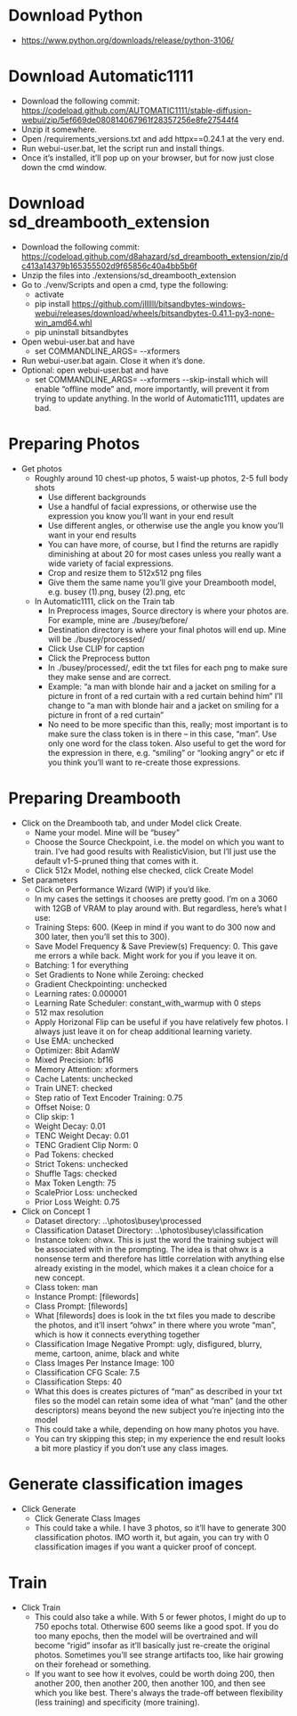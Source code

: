 # Download Python
- https://www.python.org/downloads/release/python-3106/

# Download Automatic1111
-  Download the following commit: https://codeload.github.com/AUTOMATIC1111/stable-diffusion-webui/zip/5ef669de080814067961f28357256e8fe27544f4
-  Unzip it somewhere.
-  Open /requirements_versions.txt and add httpx==0.24.1 at the very end.
-  Run webui-user.bat, let the script run and install things.
-  Once it’s installed, it’ll pop up on your browser, but for now just close down the cmd window.


# Download sd_dreambooth_extension
- Download the following commit:
https://codeload.github.com/d8ahazard/sd_dreambooth_extension/zip/dc413a14379b165355502d9f65856c40a4bb5b6f
- Unzip the files into ./extensions/sd_dreambooth_extension
- Go to ./venv/Scripts and open a cmd, type the following:
  - activate
  - pip install https://github.com/jllllll/bitsandbytes-windows-webui/releases/download/wheels/bitsandbytes-0.41.1-py3-none-win_amd64.whl
  - pip uninstall bitsandbytes
- Open webui-user.bat and have 
  - set COMMANDLINE_ARGS= --xformers
- Run webui-user.bat again. Close it when it’s done.
- Optional: open webui-user.bat and have 
  - set COMMANDLINE_ARGS= --xformers --skip-install
which will enable “offline mode” and, more importantly, will prevent it from trying to update anything. In the world of Automatic1111, updates are bad.

# Preparing Photos
- Get photos
  - Roughly around 10 chest-up photos, 5 waist-up photos, 2-5 full body shots
    - Use different backgrounds
    - Use a handful of facial expressions, or otherwise use the expression you know you’ll want in your end result
    - Use different angles, or otherwise use the angle you know you’ll want in your end results
    - You can have more, of course, but I find the returns are rapidly diminishing at about 20 for most cases unless you really want a wide variety of facial expressions.
    - Crop and resize them to 512x512 png files
    - Give them the same name you’ll give your Dreambooth model, e.g. busey (1).png, busey (2).png, etc
  - In Automatic1111, click on the Train tab
    - In Preprocess images, Source directory is where your photos are. For example, mine are ./busey/before/
    - Destination directory is where your final photos will end up. Mine will be ./busey/processed/
    - Click Use CLIP for caption
    - Click the Preprocess button
    - In ./busey/processed/, edit the txt files for each png to make sure they make sense and are correct. 
    - Example: “a man with blonde hair and a jacket on smiling for a picture in front of a red curtain with a red curtain behind him” I’ll change to “a man with blonde hair and a jacket on smiling for a picture in front of a red curtain”
    - No need to be more specific than this, really; most important is to make sure the class token is in there – in this case, “man”. Use only one word for the class token. Also useful to get the word for the expression in there, e.g. “smiling” or “looking angry” or etc if you think you’ll want to re-create those expressions.

# Preparing Dreambooth
- Click on the Dreambooth tab, and under Model click Create.
  - Name your model. Mine will be “busey”
  - Choose the Source Checkpoint, i.e. the model on which you want to train. I’ve had good results with RealisticVision, but I’ll just use the default v1-5-pruned thing that comes with it.
  - Click 512x Model, nothing else checked, click Create Model
- Set parameters
  - Click on Performance Wizard (WIP) if you’d like.
  - In my cases the settings it chooses are pretty good. I’m on a 3060 with 12GB of VRAM to play around with. But regardless, here’s what I use:
  - Training Steps: 600. (Keep in mind if you want to do 300 now and 300 later, then you’ll set this to 300).
  - Save Model Frequency & Save Preview(s) Frequency: 0. This gave me errors a while back. Might work for you if you leave it on.
  - Batching: 1 for everything
  - Set Gradients to None while Zeroing: checked
  - Gradient Checkpointing: unchecked
  - Learning rates: 0.000001 
  - Learning Rate Scheduler: constant_with_warmup with 0 steps
  - 512 max resolution
  - Apply Horizonal Flip can be useful if you have relatively few photos. I always just leave it on for cheap additional learning variety.
  - Use EMA: unchecked
  - Optimizer: 8bit AdamW
  - Mixed Precision: bf16
  - Memory Attention: xformers
  - Cache Latents: unchecked
  - Train UNET: checked
  - Step ratio of Text Encoder Training: 0.75
  - Offset Noise: 0
  - Clip skip: 1
  - Weight Decay: 0.01
  - TENC Weight Decay: 0.01
  - TENC Gradient Clip Norm: 0
  - Pad Tokens: checked
  - Strict Tokens: unchecked
  - Shuffle Tags: checked
  - Max Token Length: 75
  - ScalePrior Loss: unchecked
  - Prior Loss Weight: 0.75
- Click on Concept 1
  - Dataset directory: ..\photos\busey\processed
  - Classification Dataset Directory: ..\photos\busey\classification
  - Instance token: ohwx. This is just the word the training subject will be associated with in the prompting. The idea is that ohwx is a nonsense term and therefore has little correlation with anything else already existing in the model, which makes it a clean choice for a new concept.
  - Class token: man
  - Instance Prompt: [filewords]
  - Class Prompt: [filewords]
  - What [filewords] does is look in the txt files you made to describe the photos, and it’ll insert “ohwx” in there where you wrote “man”, which is how it connects everything together
  - Classification Image Negative Prompt: ugly, disfigured, blurry, meme, cartoon, anime, black and white
  - Class Images Per Instance Image: 100
  - Classification CFG Scale: 7.5
  - Classification Steps: 40
  - What this does is creates pictures of “man” as described in your txt files so the model can retain some idea of what “man” (and the other descriptors) means beyond the new subject you’re injecting into the model
  - This could take a while, depending on how many photos you have.
  - You can try skipping this step; in my experience the end result looks a bit more plasticy if you don’t use any class images.

# Generate classification images
- Click Generate
  - Click Generate Class Images
  - This could take a while. I have 3 photos, so it’ll have to generate 300 classification photos. IMO worth it, but again, you can try with 0 classification images if you want a quicker proof of concept.

# Train
- Click Train
  - This could also take a while. With 5 or fewer photos, I might do up to 750 epochs total. Otherwise 600 seems like a good spot. If you do too many epochs, then the model will be overtrained and will become “rigid” insofar as it’ll basically just re-create the original photos. Sometimes you’ll see strange artifacts too, like hair growing on their forehead or something.
  - If you want to see how it evolves, could be worth doing 200, then another 200, then another 200, then another 100, and then see which you like best. There's always the trade-off between flexibility (less training) and specificity (more training).
